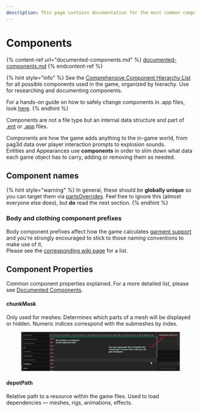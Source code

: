 ```yaml
---
description: This page contains documentation for the most common component types. WIP.
---
```


# Components

{% content-ref url="documented-components.md" %}
[documented-components.md](documented-components.md)
{% endcontent-ref %}

{% hint style="info" %}
See the [Comprehensive Component Hierarchy List](comprehensive-components-list.md) for all possible components used in the game, organized by hierachy. Use for researching and documenting components.

For a hands-on guide on how to safely change components in .app files, look [here](../../modding-guides/npcs/appearances-change-the-looks.md#safely-adding-components).
{% endhint %}

Components are not a file type but an internal data structure and part of [.ent](./#.ent-entity) or [.app](./#.app-appearance-definition) files.&#x20;

Components are how the game adds anything to the in-game world, from pag3d data over player interaction prompts to explosion sounds.\
Entities and Appearances use **components** in order to slim down what data each game object has to carry, adding or removing them as needed.

## Component names

{% hint style="warning" %}
In general, these should be **globally unique** so you can target them via [partsOverrides](../../modding-guides/items-equipment/influencing-other-items.md#partsoverrides). Feel free to ignore this (almost everyone else does), but **do** read the next section.
{% endhint %}

### Body and clothing component prefixes

Body component prefixes affect how the game calculates [garment support](../../3d-modelling/garment-support-how-does-it-work.md) and you're strongly encouraged to stick to those naming conventions to make use of it. \
Please see the [corresponding wiki page](../../3d-modelling/garment-support-how-does-it-work.md#component-prefixes) for a list.

## Component Properties

Common component properties explained. For a more detailed list, please see [Documented Components](documented-components.md).

#### chunkMask

Only used for meshes: Determines which parts of a mesh will be displayed or hidden. Numeric indices correspond with the submeshes by index.

<figure><img src="../../../.gitbook/assets/chunkmask.png" alt=""><figcaption></figcaption></figure>

#### depotPath

Relative path to a resource within the game files. Used to load dependencies — meshes, rigs, animations, effects.

